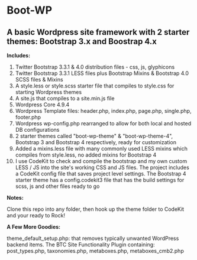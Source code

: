 Boot-WP
====

A basic Wordpress site framework with 2 starter themes: Bootstrap 3.x and Boostrap 4.x
----------------------

**Includes:**

1. Twitter Bootstrap 3.3.1 & 4.0 distribution files - css, js, glyphicons
2. Twitter Bootstrap 3.3.1 LESS files plus Bootstrap Mixins & Bootstrap 4.0 SCSS files & Mixins
3. A style.less or style.scss starter file that compiles to style.css for starting Wordpress themes
4. A site.js that compiles to a site.min.js file
5. Wordpress Core 4.9.4
6. Wordpress Template files: header.php, index.php, page.php, single.php, footer.php
7. Wordpress wp-config.php rearranged to allow for both local and hosted DB configurations
8. 2 starter themes called "boot-wp-theme" & "boot-wp-theme-4", Bootstrap 3 and Bootstrap 4 respectively, ready for customization
9. Added a mixins.less file with many commonly used LESS mixins which compiles from style.less, no added mixins for Bootstrap 4
10. I use CodeKit to check and compile the bootstrap and my own custom LESS / JS into the site's working CSS and JS files. The project includes a CodeKit config file that saves project level settings. The Bootstrap 4 starter theme has a config.codekit3 file that has the build settings for scss, js and other files ready to go

**Notes:**

Clone this repo into any folder, then hook up the theme folder to CodeKit and your ready to Rock!

**A Few More Goodies:**

theme_default_setup.php: that removes typically unwanted WordPress backend items.
The BTC Site Functionality Plugin containing: post_types.php, taxonomies.php, metaboxes.php, metaboxes_cmb2.php
